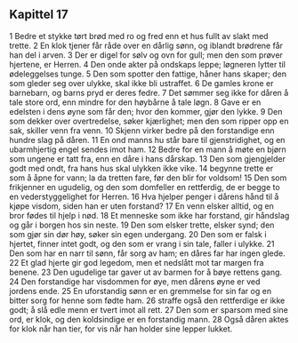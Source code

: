 ## Kapittel 17

1 Bedre et stykke tørt brød med ro og fred enn et hus fullt av slakt med trette. 
2 En klok tjener får råde over en dårlig sønn, og iblandt brødrene får han del i arven. 
3 Der er digel for sølv og ovn for gull; men den som prøver hjertene, er Herren. 
4 Den onde akter på ondskaps leppe; løgneren lytter til ødeleggelses tunge. 
5 Den som spotter den fattige, håner hans skaper; den som gleder seg over ulykke, skal ikke bli ustraffet. 
6 De gamles krone er barnebarn, og barns pryd er deres fedre. 
7 Det sømmer seg ikke for dåren å tale store ord, enn mindre for den høybårne å tale løgn. 
8 Gave er en edelsten i dens øyne som får den; hvor den kommer, gjør den lykke. 
9 Den som dekker over overtredelse, søker kjærlighet; men den som ripper opp en sak, skiller venn fra venn. 
10 Skjenn virker bedre på den forstandige enn hundre slag på dåren. 
11 En ond manns hu står bare til gjenstridighet, og en ubarmhjertig engel sendes imot ham. 
12 Bedre for en mann å møte en bjørn som ungene er tatt fra, enn en dåre i hans dårskap. 
13 Den som gjengjelder godt med ondt, fra hans hus skal ulykken ikke vike. 
14 begynne trette er som å åpne for vann; la da tretten fare, før den blir for voldsom! 
15 Den som frikjenner en ugudelig, og den som domfeller en rettferdig, de er begge to en vederstyggelighet for Herren. 
16 Hva hjelper penger i dårens hånd til å kjøpe visdom, siden han er uten forstand? 
17 En venn elsker alltid, og en bror fødes til hjelp i nød. 
18 Et menneske som ikke har forstand, gir håndslag og går i borgen hos sin neste. 
19 Den som elsker trette, elsker synd; den som gjør sin dør høy, søker sin egen undergang. 
20 Den som er falsk i hjertet, finner intet godt, og den som er vrang i sin tale, faller i ulykke. 
21 Den som har en narr til sønn, får sorg av ham; en dåres far har ingen glede. 
22 Et glad hjerte gir god legedom, men et nedslått mot tar margen fra benene. 
23 Den ugudelige tar gaver ut av barmen for å bøye rettens gang. 
24 Den forstandige har visdommen for øye, men dårens øyne er ved jordens ende. 
25 En uforstandig sønn er en gremmelse for sin far og en bitter sorg for henne som fødte ham. 
26 straffe også den rettferdige er ikke godt; å slå edle menn er tvert imot all rett. 
27 Den som er sparsom med sine ord, er klok, og den koldsindige er en forstandig mann. 
28 Også dåren aktes for klok når han tier, for vis når han holder sine lepper lukket.
